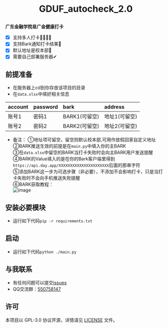 <h1 align="center">

GDUF_autocheck_2.0

</h1>

**广东金融学院易广金健康打卡**
- [x] 支持多人打卡👨‍👩‍👧‍👧
- [x] 支持Bark通知打卡结果💬
- [x] 默认地址是校本部🏫
- [x] 需要自己部署服务器✔

## 前提准备
- 在服务器上cd到你存放该项目的目录
- 在```data.xlsx```中填好相关信息

|account|password|bark|address|
|:-|:-|:-|:-|
|账号1|密码1|BARK1(可留空)|地址1(可留空)|
|账号2|密码2|BARK2(可留空)|地址2(可留空)|

- 备注：
①地址项可留空，留空则默认校本部,可用作放假回家自定义地址<br>
②BARK推送生效的前提是在```main.py```中填入你的主BARK<br>
③在```data.xlsx```中留空的BARK当打卡失败时会向主BARK用户发送提醒<br>
④BARK的Value填入的是在你的Bark客户端里得到```https://api.day.app/XXXXXXXXXXXXXXXXXXXXXX```后面的那串字符<br>
⑤添加BARK这一步为可选步骤（非必要），不添加不会影响打卡，只是当打卡失败时不会向手机推送失败提醒<br>
⑥BARK获取教程：<br>
![image](https://github.com/feizao67/GDUF_autocheck/blob/main/如何获取BARK.jpg)

## 安装必要模块
- 运行如下代码```pip -r requirements.txt```

## 启动
- 运行如下代码```python ./main.py```

## 与我联系
- 有任何问题可以提交[issues](https://github.com/feizao67/GDUF_autocheck_2.0/issues/new)  
- QQ交流群：[550758147](https://qm.qq.com/cgi-bin/qm/qr?k=NM9kxBkkvWsNiKx-4y0IzzzpaaXbjGOx&jump_from=webapi)


## 许可
本项目以 GPL-3.0 协议开源，详情请见 [LICENSE](LICENSE) 文件。
